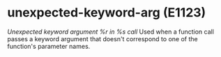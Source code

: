 # unexpected-keyword-arg (E1123)
*Unexpected keyword argument %r in %s call* Used when a function call
passes a keyword argument that doesn\'t correspond to one of the
function\'s parameter names.

